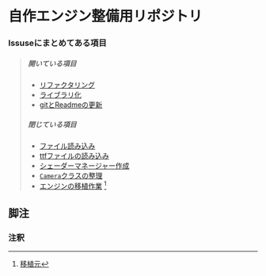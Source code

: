 # 自作エンジン整備用リポジトリ

### lssuseにまとめてある項目
>##### 開いている項目
>* [リファクタリング](https://github.com/daiki2001/Engine-maintenance/issues/13)
>* [ライブラリ化](https://github.com/daiki2001/Engine-maintenance/issues/2)
>* [gitとReadmeの更新](https://github.com/daiki2001/Engine-maintenance/issues/1)
>##### 閉じている項目
>* [ファイル読み込み](https://github.com/daiki2001/Engine-maintenance/issues/6)
>* [ttfファイルの読み込み](https://github.com/daiki2001/Engine-maintenance/issues/12)
>* [シェーダーマネージャー作成](https://github.com/daiki2001/Engine-maintenance/issues/7)
>* [`Camera`クラスの整理](https://github.com/daiki2001/Engine-maintenance/issues/8)
>* [エンジンの移植作業](https://github.com/daiki2001/Engine-maintenance/issues/3) [^1]

## 脚注
### 注釈
[^1]: [移植元](https://github.com/daiki2001/CG4)
